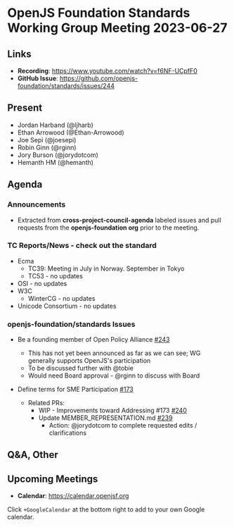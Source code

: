 # OpenJS Foundation Standards Working Group Meeting 2023-06-27

## Links

* **Recording**: https://www.youtube.com/watch?v=f6NF-UCpfF0
* **GitHub Issue**: https://github.com/openjs-foundation/standards/issues/244

## Present

* Jordan Harband (@ljharb)
* Ethan Arrowood (@Ethan-Arrowood)
* Joe Sepi (@joesepi)
* Robin Ginn (@rginn)
* Jory Burson (@jorydotcom)
* Hemanth HM (@hemanth)

## Agenda

### Announcements

* Extracted from **cross-project-council-agenda** labeled issues and pull requests from the **openjs-foundation org** prior to the meeting.

### TC Reports/News - check out the standard
* Ecma
  * TC39: Meeting in July in Norway. September in Tokyo
  * TC53 - no updates
* OSI - no updates
* W3C
  * WinterCG - no updates
* Unicode Consortium - no updates

### openjs-foundation/standards Issues

* Be a founding member of Open Policy Alliance [#243](https://github.com/openjs-foundation/standards/issues/243)
  * This has not yet been announced as far as we can see; WG generally supports OpenJS's participation
  * To be discussed further with @tobie
  * Would need Board approval - @rginn to discuss with Board

* Define terms for SME Participation [#173](https://github.com/openjs-foundation/standards/issues/173)
  * Related PRs:
    * WIP - Improvements toward Addressing #173 [#240](https://github.com/openjs-foundation/standards/pull/240)
    * Update MEMBER_REPRESENTATION.md [#239](https://github.com/openjs-foundation/standards/pull/239)
      * Action: @jorydotcom to complete requested edits / clarifications

## Q&A, Other

## Upcoming Meetings

* **Calendar**: <https://calendar.openjsf.org>

Click `+GoogleCalendar` at the bottom right to add to your own Google calendar.

